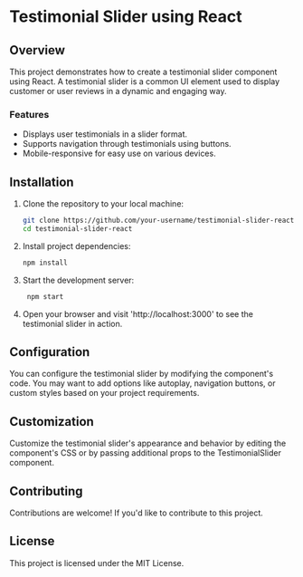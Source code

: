 # Testimonial Slider using React

## Overview

This project demonstrates how to create a testimonial slider component using React. A testimonial slider is a common UI element used to display customer or user reviews in a dynamic and engaging way.

### Features

- Displays user testimonials in a slider format.
- Supports navigation through testimonials using buttons.
- Mobile-responsive for easy use on various devices.

## Installation

1. Clone the repository to your local machine:

      ``` bash
      git clone https://github.com/your-username/testimonial-slider-react.git
      cd testimonial-slider-react
      
2. Install project dependencies:

     ```bash
     npm install
3. Start the development server:

   ```bash
    npm start
4. Open your browser and visit 'http://localhost:3000' to see the testimonial slider in action.

## Configuration
You can configure the testimonial slider by modifying the component's code. You may want to add options like autoplay, navigation buttons, or custom styles based on your project requirements.

## Customization
Customize the testimonial slider's appearance and behavior by editing the component's CSS or by passing additional props to the TestimonialSlider component.

## Contributing
Contributions are welcome! If you'd like to contribute to this project.

## License
This project is licensed under the MIT License.
